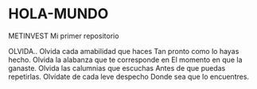 # HOLA-MUNDO
METINVEST
Mi primer repositorio

OLVIDA..
Olvida cada amabilidad que haces
Tan pronto como lo hayas hecho.
Olvida la alabanza que te corresponde en
El momento en que la ganaste.
Olvida las calumnias que escuchas
Antes de que puedas repetirlas.
Olvídate de cada leve despecho
Donde sea que lo encuentres.
